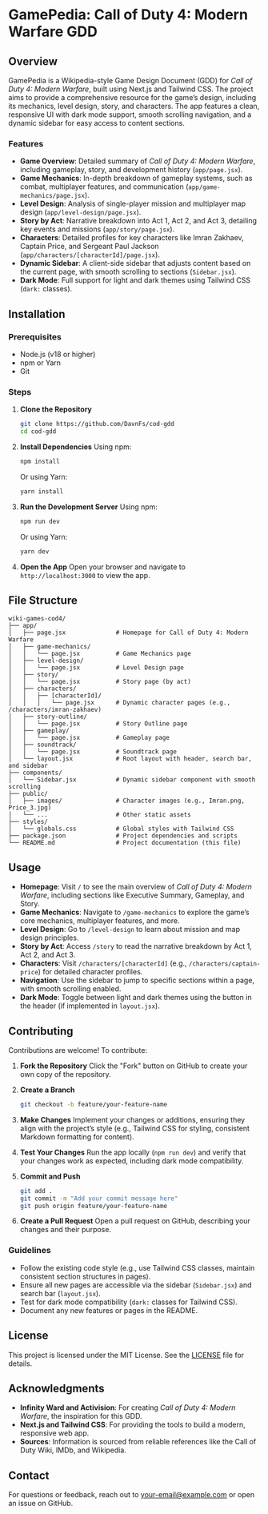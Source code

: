 # GamePedia: Call of Duty 4: Modern Warfare GDD

## Overview

GamePedia is a Wikipedia-style Game Design Document (GDD) for *Call of Duty 4: Modern Warfare*, built using Next.js and Tailwind CSS. The project aims to provide a comprehensive resource for the game’s design, including its mechanics, level design, story, and characters. The app features a clean, responsive UI with dark mode support, smooth scrolling navigation, and a dynamic sidebar for easy access to content sections.

### Features
- **Game Overview**: Detailed summary of *Call of Duty 4: Modern Warfare*, including gameplay, story, and development history (`app/page.jsx`).
- **Game Mechanics**: In-depth breakdown of gameplay systems, such as combat, multiplayer features, and communication (`app/game-mechanics/page.jsx`).
- **Level Design**: Analysis of single-player mission and multiplayer map design (`app/level-design/page.jsx`).
- **Story by Act**: Narrative breakdown into Act 1, Act 2, and Act 3, detailing key events and missions (`app/story/page.jsx`).
- **Characters**: Detailed profiles for key characters like Imran Zakhaev, Captain Price, and Sergeant Paul Jackson (`app/characters/[characterId]/page.jsx`).
- **Dynamic Sidebar**: A client-side sidebar that adjusts content based on the current page, with smooth scrolling to sections (`Sidebar.jsx`).
- **Dark Mode**: Full support for light and dark themes using Tailwind CSS (`dark:` classes).

## Installation

### Prerequisites
- Node.js (v18 or higher)
- npm or Yarn
- Git

### Steps
1. **Clone the Repository**
   ```bash
   git clone https://github.com/DavnFs/cod-gdd
   cd cod-gdd
   ```

2. **Install Dependencies**
   Using npm:
   ```bash
   npm install
   ```
   Or using Yarn:
   ```bash
   yarn install
   ```

3. **Run the Development Server**
   Using npm:
   ```bash
   npm run dev
   ```
   Or using Yarn:
   ```bash
   yarn dev
   ```

4. **Open the App**
   Open your browser and navigate to `http://localhost:3000` to view the app.

## File Structure

```
wiki-games-cod4/
├── app/
│   ├── page.jsx              # Homepage for Call of Duty 4: Modern Warfare
│   ├── game-mechanics/
│   │   └── page.jsx          # Game Mechanics page
│   ├── level-design/
│   │   └── page.jsx          # Level Design page
│   ├── story/
│   │   └── page.jsx          # Story page (by act)
│   ├── characters/
│   │   ├── [characterId]/
│   │   │   └── page.jsx      # Dynamic character pages (e.g., /characters/imran-zakhaev)
│   ├── story-outline/
│   │   └── page.jsx          # Story Outline page
│   ├── gameplay/
│   │   └── page.jsx          # Gameplay page
│   ├── soundtrack/
│   │   └── page.jsx          # Soundtrack page
│   └── layout.jsx            # Root layout with header, search bar, and sidebar
├── components/
│   └── Sidebar.jsx           # Dynamic sidebar component with smooth scrolling
├── public/
│   ├── images/               # Character images (e.g., Imran.png, Price_3.jpg)
│   └── ...                   # Other static assets
├── styles/
│   └── globals.css           # Global styles with Tailwind CSS
├── package.json              # Project dependencies and scripts
└── README.md                 # Project documentation (this file)
```

## Usage

- **Homepage**: Visit `/` to see the main overview of *Call of Duty 4: Modern Warfare*, including sections like Executive Summary, Gameplay, and Story.
- **Game Mechanics**: Navigate to `/game-mechanics` to explore the game’s core mechanics, multiplayer features, and more.
- **Level Design**: Go to `/level-design` to learn about mission and map design principles.
- **Story by Act**: Access `/story` to read the narrative breakdown by Act 1, Act 2, and Act 3.
- **Characters**: Visit `/characters/[characterId]` (e.g., `/characters/captain-price`) for detailed character profiles.
- **Navigation**: Use the sidebar to jump to specific sections within a page, with smooth scrolling enabled.
- **Dark Mode**: Toggle between light and dark themes using the button in the header (if implemented in `layout.jsx`).

## Contributing

Contributions are welcome! To contribute:

1. **Fork the Repository**
   Click the "Fork" button on GitHub to create your own copy of the repository.

2. **Create a Branch**
   ```bash
   git checkout -b feature/your-feature-name
   ```

3. **Make Changes**
   Implement your changes or additions, ensuring they align with the project’s style (e.g., Tailwind CSS for styling, consistent Markdown formatting for content).

4. **Test Your Changes**
   Run the app locally (`npm run dev`) and verify that your changes work as expected, including dark mode compatibility.

5. **Commit and Push**
   ```bash
   git add .
   git commit -m "Add your commit message here"
   git push origin feature/your-feature-name
   ```

6. **Create a Pull Request**
   Open a pull request on GitHub, describing your changes and their purpose.

### Guidelines
- Follow the existing code style (e.g., use Tailwind CSS classes, maintain consistent section structures in pages).
- Ensure all new pages are accessible via the sidebar (`Sidebar.jsx`) and search bar (`layout.jsx`).
- Test for dark mode compatibility (`dark:` classes for Tailwind CSS).
- Document any new features or pages in the README.

## License

This project is licensed under the MIT License. See the [LICENSE](LICENSE) file for details.

## Acknowledgments

- **Infinity Ward and Activision**: For creating *Call of Duty 4: Modern Warfare*, the inspiration for this GDD.
- **Next.js and Tailwind CSS**: For providing the tools to build a modern, responsive web app.
- **Sources**: Information is sourced from reliable references like the Call of Duty Wiki, IMDb, and Wikipedia.

## Contact

For questions or feedback, reach out to [your-email@example.com](mailto:davin123fs@gmail.com) or open an issue on GitHub.
